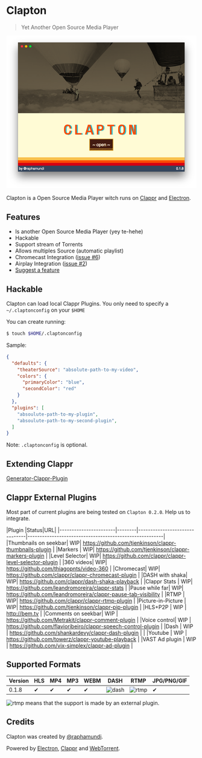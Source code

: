 # Clapton

> Yet Another Open Source Media Player

![Example](assets/images/clapton.png)

Clapton is a Open Source Media Player witch runs on [Clappr](https://github.com/clappr/clappr) and [Electron](https://github.com/electron/electron).

## Features

- Is another Open Source Media Player (yey te-hehe)
- Hackable
- Support stream of Torrents
- Allows multiples Source (automatic playlist)
- Chromecast Integration ([issue #6](https://github.com/raphamorim/clapton/issues/6))
- Airplay Integration ([issue #2](https://github.com/raphamorim/clapton/issues/6))
- [Suggest a feature](https://github.com/raphamorim/clapton/issues/new)

## Hackable

Clapton can load local Clappr Plugins. You only need to specify a `~/.claptonconfig` on your `$HOME`

You can create running:

```bash
$ touch $HOME/.claptonconfig
```
Sample:

```json
{
  "defaults": {
    "theaterSource": "absolute-path-to-my-video",
    "colors": {
      "primaryColor": "blue",
      "secondColor": "red"
    }
  },
  "plugins": [
    "absoulute-path-to-my-plugin",
    "absoulute-path-to-my-second-plugin",
  ]
}
```

Note: `.claptonconfig` is optional.

## Extending Clappr

[Generator-Clappr-Plugin](https://github.com/clappr/generator-clappr-plugin)

## Clappr External Plugins

Most part of current plugins are being tested on `Clapton 0.2.0`. Help us to integrate.

|Plugin         |Status|URL|
|-----------------------|--------|-------------------------------|--------------------------------------------------------|
|Thumbnails on seekbar| WIP| https://github.com/tjenkinson/clappr-thumbnails-plugin |
|Markers       | WIP| https://github.com/tjenkinson/clappr-markers-plugin |
|Level Selector| WIP| https://github.com/clappr/clappr-level-selector-plugin |
|360 videos| WIP| https://github.com/thiagopnts/video-360 |
|Chromecast| WIP| https://github.com/clappr/clappr-chromecast-plugin |
|DASH with shaka| WIP| https://github.com/clappr/dash-shaka-playback |
|Clappr Stats | WIP| https://github.com/leandromoreira/clappr-stats |
|Pause while far| WIP| https://github.com/leandromoreira/clappr-pause-tab-visibility |
|RTMP           | WIP| https://github.com/clappr/clappr-rtmp-plugin |
|Picture-in-Picture | WIP| https://github.com/tjenkinson/clappr-pip-plugin |
|HLS+P2P        | WIP | http://bem.tv |
|Comments on seekbar| WIP | https://github.com/Metrakit/clappr-comment-plugin |
|Voice control| WIP | https://github.com/flavioribeiro/clappr-speech-control-plugin |
|Dash           | WIP | https://github.com/shankardevy/clappr-dash-plugin | |
|Youtube        | WIP | https://github.com/towerz/clappr-youtube-playback |
|VAST Ad plugin | WIP | https://github.com/vix-simplex/clappr-ad-plugin |

## Supported Formats

Version       |HLS|MP4|MP3|WEBM| DASH | RTMP | JPG/PNG/GIF |
-------------|---|---|---|----|------|------|-------------|
 0.1.8 | ✔ | ✔ | ✔ |  ✔ | ![dash](http://flv.io/external3.png) | ![rtmp](http://flv.io/external3.png) | ✔

![rtmp](http://flv.io/external3.png) means that the support is made by an external plugin.

## Credits

Clapton was created by [@raphamundi](https://twitter.com/raphamundi).

Powered by [Electron](https://github.com/electron/electron), [Clappr](github.com/clappr/clappr) and [WebTorrent](https://github.com/webtorrent/webtorrent).

